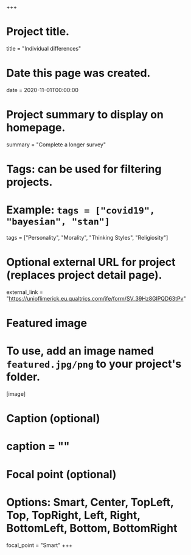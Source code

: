 +++
# Project title.
title = "Individual differences"

# Date this page was created.
date = 2020-11-01T00:00:00

# Project summary to display on homepage.
summary = "Complete a longer survey"

# Tags: can be used for filtering projects.
# Example: `tags = ["covid19", "bayesian", "stan"]`
tags = ["Personality", "Morality", "Thinking Styles", "Religiosity"]

# Optional external URL for project (replaces project detail page).
external_link = "https://unioflimerick.eu.qualtrics.com/jfe/form/SV_39Hz8GlPQD63tPv"

# Featured image
# To use, add an image named `featured.jpg/png` to your project's folder. 
[image]
  # Caption (optional)
  # caption = ""

  # Focal point (optional)
  # Options: Smart, Center, TopLeft, Top, TopRight, Left, Right, BottomLeft, Bottom, BottomRight
  focal_point = "Smart"
+++
